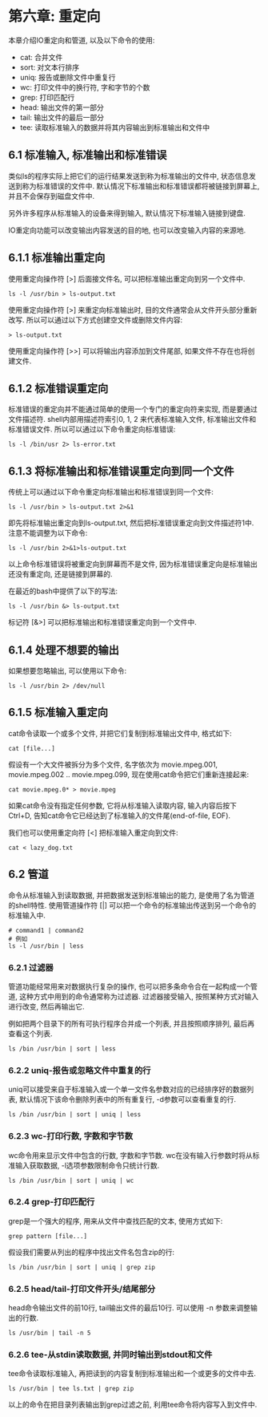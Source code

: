 # 第六章: 重定向 #

本章介绍IO重定向和管道, 以及以下命令的使用:

- cat: 合并文件
- sort: 对文本行排序
- uniq: 报告或删除文件中重复行
- wc: 打印文件中的换行符, 字和字节的个数
- grep: 打印匹配行
- head: 输出文件的第一部分
- tail: 输出文件的最后一部分
- tee: 读取标准输入的数据并将其内容输出到标准输出和文件中

## 6.1 标准输入, 标准输出和标准错误 ##

类似ls的程序实际上把它们的运行结果发送到称为标准输出的文件中, 状态信息发送到称为标准错误的文件中. 默认情况下标准输出和标准错误都将被链接到屏幕上, 并且不会保存到磁盘文件中.

另外许多程序从标准输入的设备来得到输入, 默认情况下标准输入链接到键盘.

IO重定向功能可以改变输出内容发送的目的地, 也可以改变输入内容的来源地.

## 6.1.1 标准输出重定向 ##

使用重定向操作符 [>] 后面接文件名, 可以把标准输出重定向到另一个文件中.

```
ls -l /usr/bin > ls-output.txt
```

使用重定向操作符 [>] 来重定向标准输出时, 目的文件通常会从文件开头部分重新改写. 所以可以通过以下方式创建空文件或删除文件内容:

```
> ls-output.txt
```

使用重定向操作符 [>>] 可以将输出内容添加到文件尾部, 如果文件不存在也将创建文件.

## 6.1.2 标准错误重定向 ##

标准错误的重定向并不能通过简单的使用一个专门的重定向符来实现, 而是要通过文件描述符. shell内部用描述符索引0, 1, 2 来代表标准输入文件, 标准输出文件和标准错误文件. 所以可以通过以下命令重定向标准错误:

```
ls -l /bin/usr 2> ls-error.txt
```

## 6.1.3 将标准输出和标准错误重定向到同一个文件 ##

传统上可以通过以下命令重定向标准输出和标准错误到同一个文件:

```
ls -l /usr/bin > ls-output.txt 2>&1
```
即先将标准输出重定向到ls-output.txt, 然后把标准错误重定向到文件描述符1中. 注意不能调整为以下命令:

```
ls -l /usr/bin 2>&1>ls-output.txt
```
以上命令标准错误将被重定向到屏幕而不是文件, 因为标准错误重定向是标准输出还没有重定向, 还是链接到屏幕的.

在最近的bash中提供了以下的写法:

```
ls -l /usr/bin &> ls-output.txt
```
标记符 [&>] 可以把标准输出和标准错误重定向到一个文件中.

## 6.1.4 处理不想要的输出 ##

如果想要忽略输出, 可以使用以下命令:

```
ls -l /usr/bin 2> /dev/null
```

## 6.1.5 标准输入重定向 ##

cat命令读取一个或多个文件, 并把它们复制到标准输出文件中, 格式如下:

```
cat [file...]
```

假设有一个大文件被拆分为多个文件, 名字依次为 movie.mpeg.001, movie.mpeg.002 .. movie.mpeg.099, 现在使用cat命令把它们重新连接起来:

```
cat movie.mpeg.0* > movie.mpeg
```

如果cat命令没有指定任何参数, 它将从标准输入读取内容, 输入内容后按下 Ctrl+D, 告知cat命令它已经达到了标准输入的文件尾(end-of-file, EOF).

我们也可以使用重定向符 [<] 把标准输入重定向到文件:

```
cat < lazy_dog.txt
```

## 6.2 管道 ##

命令从标准输入到读取数据, 并把数据发送到标准输出的能力, 是使用了名为管道的shell特性. 使用管道操作符 [|] 可以把一个命令的标准输出传送到另一个命令的标准输入中.

```
# command1 | command2
# 例如
ls -l /usr/bin | less
```

### 6.2.1 过滤器 ###

管道功能经常用来对数据执行复杂的操作, 也可以把多条命令合在一起构成一个管道, 这种方式中用到的命令通常称为过滤器. 过滤器接受输入, 按照某种方式对输入进行改变, 然后再输出它.

例如把两个目录下的所有可执行程序合并成一个列表, 并且按照顺序排列, 最后再查看这个列表.

```
ls /bin /usr/bin | sort | less
```

### 6.2.2 uniq-报告或忽略文件中重复的行 ###

uniq可以接受来自于标准输入或一个单一文件名参数对应的已经排序好的数据列表, 默认情况下该命令删除列表中的所有重复行, -d参数可以查看重复的行.

```
ls /bin /usr/bin | sort | uniq | less
```

### 6.2.3 wc-打印行数, 字数和字节数 ###

wc命令用来显示文件中包含的行数, 字数和字节数. wc在没有输入行参数时将从标准输入获取数据, -l选项参数限制命令只统计行数.

```
ls /bin /usr/bin | sort | uniq | wc
```

### 6.2.4 grep-打印匹配行 ###

grep是一个强大的程序, 用来从文件中查找匹配的文本, 使用方式如下:

```
grep pattern [file...]
```

假设我们需要从列出的程序中找出文件名包含zip的行:

```
ls /bin /usr/bin | sort | uniq | grep zip
```

### 6.2.5 head/tail-打印文件开头/结尾部分 ###

head命令输出文件的前10行, tail输出文件的最后10行. 可以使用 -n 参数来调整输出的行数.

```
ls /usr/bin | tail -n 5
```

### 6.2.6 tee-从stdin读取数据, 并同时输出到stdout和文件 ###

tee命令读取标准输入, 再把读到的内容复制到标准输出和一个或更多的文件中去.

```
ls /usr/bin | tee ls.txt | grep zip
```
以上的命令在把目录列表输出到grep过滤之前, 利用tee命令将内容写入到文件中.
